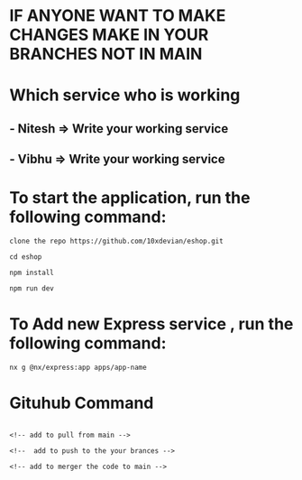 # IF ANYONE WANT TO MAKE CHANGES MAKE IN YOUR BRANCHES NOT IN MAIN 

# Which service who is working 
## - Nitesh => Write your working service 
## - Vibhu => Write your working service 


# To start the application, run the following command:

```
clone the repo https://github.com/10xdevian/eshop.git

cd eshop

npm install

npm run dev

```

# To Add new Express service , run the following command:
```
nx g @nx/express:app apps/app-name

```


# Gituhub Command 
```

<!-- add to pull from main -->

<!--  add to push to the your brances -->

<!-- add to merger the code to main -->


```
